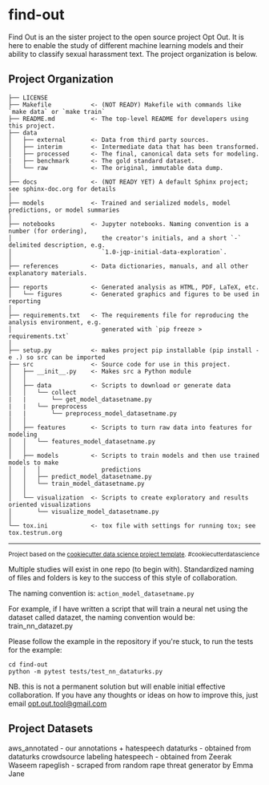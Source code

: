 find-out
==============================

Find Out is an the sister project to the open source project Opt Out. It is here to enable the study of different machine learning models and their ability to classify sexual harassment text. The project organization is below.

Project Organization
--------------------

    ├── LICENSE
    ├── Makefile           <- (NOT READY) Makefile with commands like `make data` or `make train`
    ├── README.md          <- The top-level README for developers using this project.
    ├── data
    │   ├── external       <- Data from third party sources.
    │   ├── interim        <- Intermediate data that has been transformed.
    │   ├── processed      <- The final, canonical data sets for modeling.
    |   ├── benchmark      <- The gold standard dataset.
    │   └── raw            <- The original, immutable data dump.
    │
    ├── docs               <- (NOT READY YET) A default Sphinx project; see sphinx-doc.org for details
    │
    ├── models             <- Trained and serialized models, model predictions, or model summaries
    │
    ├── notebooks          <- Jupyter notebooks. Naming convention is a number (for ordering),
    │                         the creator's initials, and a short `-` delimited description, e.g.
    │                         `1.0-jqp-initial-data-exploration`.
    │
    ├── references         <- Data dictionaries, manuals, and all other explanatory materials.
    │
    ├── reports            <- Generated analysis as HTML, PDF, LaTeX, etc.
    │   └── figures        <- Generated graphics and figures to be used in reporting
    │
    ├── requirements.txt   <- The requirements file for reproducing the analysis environment, e.g.
    │                         generated with `pip freeze > requirements.txt`
    │
    ├── setup.py           <- makes project pip installable (pip install -e .) so src can be imported
    ├── src                <- Source code for use in this project.
    │   ├── __init__.py    <- Makes src a Python module
    │   │
    │   ├── data           <- Scripts to download or generate data
    │   │   └── collect
    |   |       └── get_model_datasetname.py
    |   |   └── preprocess
    |   |       └── preprocess_model_datasetname.py
    │   │
    │   ├── features       <- Scripts to turn raw data into features for modeling
    │   │   └── features_model_datasetname.py
    │   │
    │   ├── models         <- Scripts to train models and then use trained models to make
    │   │   │                 predictions
    │   │   ├── predict_model_datasetname.py
    │   │   └── train_model_datasetname.py
    │   │
    │   └── visualization  <- Scripts to create exploratory and results oriented visualizations
    │       └── visualize_model_datasetname.py
    │
    └── tox.ini            <- tox file with settings for running tox; see tox.testrun.org


--------

<p><small>Project based on the <a target="_blank" href="https://drivendata.github.io/cookiecutter-data-science/">cookiecutter data science project template</a>. #cookiecutterdatascience</small></p>

Multiple studies will exist in one repo (to begin with). Standardized naming of files and folders is key to the success of this style of collaboration.

The naming convention is: `action_model_datasetname.py`

For example, if I have written a script that will train a neural net using the dataset called datazet, the naming convention would be:
train_nn_datazet.py

Please follow the example in the repository if you're stuck, to run the tests for the example:

``` 
cd find-out
python -m pytest tests/test_nn_dataturks.py
```

NB. this is not a permanent solution but will enable initial effective collaboration. If you have any thoughts or ideas on how to improve this, just email opt.out.tool@gmail.com

Project Datasets
--------------------

aws_annotated - our annotations + hatespeech
dataturks - obtained from dataturks crowdsource labeling
hatespeech - obtained from Zeerak Waseem
rapeglish - scraped from random rape threat generator by Emma Jane
